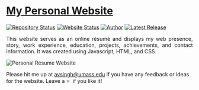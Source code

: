 # <a href="https://pulkitnagpal.netlify.app/" target="_blank">My Personal Website</a>

[![Repository Status](https://img.shields.io/badge/Repository%20Status-Maintained-dark%20green.svg)](https://github.com/pulkit99dev/profile)
[![Website Status](https://img.shields.io/badge/Website%20Status-Online-green)](https://pulkitnagpal.netlify.app/)
[![Author](https://img.shields.io/badge/Author-Pulkit%20Nagpal-blue.svg)](https://pulkitnagpal.netlify.app/)
[![Latest Release](https://img.shields.io/badge/Latest%20Release-16%20May%202021-yellow.svg)](https://github.com/pulkit99dev/profile/commit/main)

 <p align="justify">This website serves as an online résumé and displays my web presence, story, work experience, education, projects, achievements, and contact information. It was created using Javascript, HTML, and CSS.</p>

![Personal Résume Website](https://github.com/pulkit99dev/profile/main/website.png)

Please hit me up at avsingh@umass.edu if you have any feedback or ideas for the website. Leave a :star: &nbsp;if you like it!
